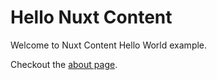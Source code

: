 # Hello Nuxt Content

Welcome to Nuxt Content Hello World example.

Checkout the [about page](/about).